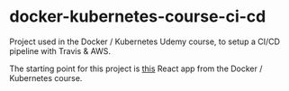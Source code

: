 # docker-kubernetes-course-ci-cd
Project used in the Docker / Kubernetes Udemy course, to setup a CI/CD pipeline with Travis &amp; AWS.

The starting point for this project is [this](https://github.com/roelfie/docker-kubernetes-course/tree/main/src/docker/6_react_frontend/frontend) 
React app from the Docker / Kubernetes course.